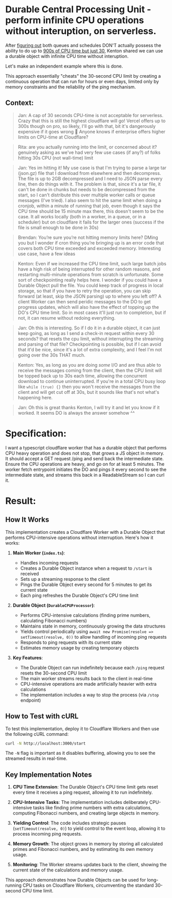 # Durable Central Processing Unit - perform infinite CPU operations without interuption, on serverless.

After [figuring out](https://x.com/irvinebroque/status/1896942190997483664) both queues and schedules DON'T actually possess the ability to do up to [900s of CPU time but just 30](https://developers.cloudflare.com/workers/platform/limits/), Kenton shared we can use a durable object with infinite CPU time without interuption.

Let's make an independent example where this is done.

This approach essentially "cheats" the 30-second CPU limit by creating a continuous operation that can run for hours or even days, limited only by memory constraints and the reliability of the ping mechanism.

## Context:

> Jan: A cap of 30 seconds CPU-time is not acceptable for serverless. Crazy that this is still the highest cloudflare will go! Vercel offers up to 300s though on pro, so likely, I'll go with that, bit it's dangerously expensive if it goes wrong 🫠 Anyone knows if enterprise offers higher limits on CPU-time at Cloudflare?

> Rita: are you actually running into the limit, or concerned about it? genuinely asking as we've had very few use cases (if any?) of folks hitting 30s CPU (not wall-time) limit

> Jan: Yes im hitting it! My use case is that I'm trying to parse a large tar (json.gz) file that I download from elsewhere and then decompress. The file is up to 2GB decompressed and I need to JSON parse every line, then do things with it. The problem is that, since it's a tar file, it can't be done in chunks but needs to be decompressed from the start, so I can't distribute this over multiple worker calls or queue messages (I've tried). I also seem to hit the same limit when doing a cronjob, within a minute of running that job, even though it says the CPU time should be 15 minute max there, this doesn't seem to be the case. It all works locally (both in a worker, in a queue, or in a scheduler) but on cloudflare it fails for the larger ones (success if the file is small enough to be done in 30s)

> Brendan: You’re sure you’re not hitting memory limits here? DMing you but I wonder if cron thing you’re bringing up is an error code that covers both CPU time exceeded and exceeded memory. Interesting use case, have a few ideas

> Kenton: Even if we increased the CPU time limit, such large batch jobs have a high risk of being interrupted for other random reasons, and restarting multi-minute operations from scratch is unfortunate. Some sort of checkpointing really helps here. I wonder if you could have a Durable Object pull the file. You could keep track of progress in local storage, so that if you have to retry the operation, you can skip forward (at least, skip the JSON parsing) up to where you left off? A client Worker can then send peridic messages to the DO to get progress updates, which will also have the effect of topping up the DO's CPU time limit. So in most cases it'll just run to completion, but if not, it can resume without redoing everything.

> Jan: Oh this is interesting. So if I do it in a durable object, it can just keep going, as long as I send a check-in request within every 30 seconds? that resets the cpu limit, without interrupting the streaming and parsing of that file? Checkpointing is possible, but if I can avoid that it'd be nice, since it's a lot of extra complexity, and I feel I'm not going over the 30s THAT much.

> Kenton: Yes, as long as you are doing _some_ I/O and are thus able to receive the messages coming from the client, then the CPU limit will be topped back up to 30s each time, allowing the concurrent download to continue uninterrupted. If you're in a total CPU busy loop like `while (true) {}` then you won't receive the messages from the client and will get cut off at 30s, but it sounds like that's not what's happening here.

> Jan: Oh this is great thanks Kenton, I will try it and let you know if it worked. It seems DO is always the answer somehow ^^

# Specification:

I want a typescript cloudflare worker that has a durable object that performs CPU heavy operation and does not stop, that grows a JS object in memory. It should accept a GET request /ping and send back the intermediate state. Ensure the CPU operations are heavy, and go on for at least 5 minutes. The worker fetch entrypoint initiates the DO and pings it every second to see the intermediate state, and streams this back in a ReadableStream so I can curl it.

# Result:

## How It Works

This implementation creates a Cloudflare Worker with a Durable Object that performs CPU-intensive operations without interruption. Here's how it works:

1. **Main Worker (`index.ts`)**:

   - Handles incoming requests
   - Creates a Durable Object instance when a request to `/start` is received
   - Sets up a streaming response to the client
   - Pings the Durable Object every second for 5 minutes to get its current state
   - Each ping refreshes the Durable Object's CPU time limit

2. **Durable Object (`DurableCPUProcessor`)**:

   - Performs CPU-intensive calculations (finding prime numbers, calculating Fibonacci numbers)
   - Maintains state in memory, continuously growing the data structures
   - Yields control periodically using `await new Promise(resolve => setTimeout(resolve, 0))` to allow handling of incoming ping requests
   - Responds to ping requests with its current state
   - Estimates memory usage by creating temporary objects

3. **Key Features**:
   - The Durable Object can run indefinitely because each `/ping` request resets the 30-second CPU limit
   - The main worker streams results back to the client in real-time
   - CPU-intensive operations are made artificially heavier with extra calculations
   - The implementation includes a way to stop the process (via `/stop` endpoint)

## How to Test with cURL

To test this implementation, deploy it to Cloudflare Workers and then use the following cURL command:

```bash
curl -N http://localhost:3000/start
```

The `-N` flag is important as it disables buffering, allowing you to see the streamed results in real-time.

## Key Implementation Notes

1. **CPU Time Extension**: The Durable Object's CPU time limit gets reset every time it receives a ping request, allowing it to run indefinitely.

2. **CPU-Intensive Tasks**: The implementation includes deliberately CPU-intensive tasks like finding prime numbers with extra calculations, computing Fibonacci numbers, and creating large objects in memory.

3. **Yielding Control**: The code includes strategic pauses (`setTimeout(resolve, 0)`) to yield control to the event loop, allowing it to process incoming ping requests.

4. **Memory Growth**: The object grows in memory by storing all calculated primes and Fibonacci numbers, and by estimating its own memory usage.

5. **Monitoring**: The Worker streams updates back to the client, showing the current state of the calculations and memory usage.

This approach demonstrates how Durable Objects can be used for long-running CPU tasks on Cloudflare Workers, circumventing the standard 30-second CPU time limit.
